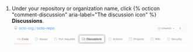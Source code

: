 1. Under your repository or organization name, click {% octicon "comment-discussion" aria-label="The discussion icon" %} **Discussions**. ![リポジトリの"ディスカッション"タブ](/assets/images/help/discussions/repository-discussions-tab.png)
